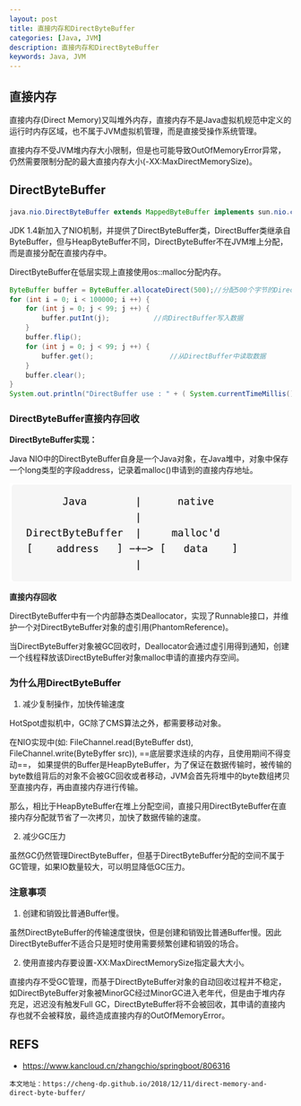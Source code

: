 ```yaml
---
layout: post
title: 直接内存和DirectByteBuffer
categories: [Java, JVM]
description: 直接内存和DirectByteBuffer
keywords: Java, JVM
---
```



## 直接内存

直接内存(Direct Memory)又叫堆外内存，直接内存不是Java虚拟机规范中定义的运行时内存区域，也不属于JVM虚拟机管理，而是直接受操作系统管理。

直接内存不受JVM堆内存大小限制，但是也可能导致OutOfMemoryError异常，仍然需要限制分配的最大直接内存大小(-XX:MaxDirectMemorySize)。

## DirectByteBuffer

```java
java.nio.DirectByteBuffer extends MappedByteBuffer implements sun.nio.ch.DirectBuffer  
```

JDK 1.4新加入了NIO机制，并提供了DirectByteBuffer类，DirectBuffer类继承自ByteBuffer，但与HeapByteBuffer不同，DirectByteBuffer不在JVM堆上分配，而是直接分配在直接内存中。

DirectByteBuffer在低层实现上直接使用os::malloc分配内存。

```java
ByteBuffer buffer = ByteBuffer.allocateDirect(500);//分配500个字节的DirectBuffer
for (int i = 0; i < 100000; i ++) {
    for (int j = 0; j < 99; j ++) {
        buffer.putInt(j);           //向DirectBuffer写入数据
    }
    buffer.flip();
    for (int j = 0; j < 99; j ++) {
        buffer.get();                   //从DirectBuffer中读取数据
    }
    buffer.clear();
}
System.out.println("DirectBuffer use : " + ( System.currentTimeMillis() - start ) + "ms");
```

### DirectByteBuffer直接内存回收

**DirectByteBuffer实现：**

Java NIO中的DirectByteBuffer自身是一个Java对象，在Java堆中，对象中保存一个long类型的字段address，记录着malloc()申请到的直接内存地址。

![image](https://raw.githubusercontent.com/cheng-dp/ImageHostInGithub/master/java_DirectByteBuffer.png)

**直接内存回收**

DirectByteBuffer中有一个内部静态类Deallocator，实现了Runnable接口，并维护一个对DirectByteBuffer对象的虚引用(PhantomReference)。

当DirectByteBuffer对象被GC回收时，Deallocator会通过虚引用得到通知，创建一个线程释放该DirectByteBuffer对象malloc申请的直接内存空间。

### 为什么用DirectByteBuffer

1. 减少复制操作，加快传输速度

HotSpot虚拟机中，GC除了CMS算法之外，都需要移动对象。

在NIO实现中(如: FileChannel.read(ByteBuffer dst), FileChannel.write(ByteByffer src)), ==底层要求连续的内存，且使用期间不得变动==， 如果提供的Buffer是HeapByteBuffer，为了保证在数据传输时，被传输的byte数组背后的对象不会被GC回收或者移动，JVM会首先将堆中的byte数组拷贝至直接内存，再由直接内存进行传输。

那么，相比于HeapByteBuffer在堆上分配空间，直接只用DirectByteBuffer在直接内存分配就节省了一次拷贝，加快了数据传输的速度。

2. 减少GC压力

虽然GC仍然管理DirectByteBuffer，但基于DirectByteBuffer分配的空间不属于GC管理，如果IO数量较大，可以明显降低GC压力。

### 注意事项

1. 创建和销毁比普通Buffer慢。

虽然DirectByteBuffer的传输速度很快，但是创建和销毁比普通Buffer慢。因此DirectByteBuffer不适合只是短时使用需要频繁创建和销毁的场合。

2. 使用直接内存要设置-XX:MaxDirectMemorySize指定最大大小。

直接内存不受GC管理，而基于DirectByteBuffer对象的自动回收过程并不稳定，如DirectByteBuffer对象被MinorGC经过MinorGC进入老年代，但是由于堆内存充足，迟迟没有触发Full GC，DirectByteBuffer将不会被回收，其申请的直接内存也就不会被释放，最终造成直接内存的OutOfMemoryError。

## REFS

- https://www.kancloud.cn/zhangchio/springboot/806316
 
```
本文地址：https://cheng-dp.github.io/2018/12/11/direct-memory-and-direct-byte-buffer/
```
 
